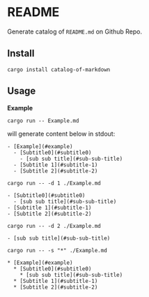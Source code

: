 # README #

Generate catalog of `README.md` on Github Repo.

## Install ##

`cargo install catalog-of-markdown`

## Usage ##

**Example**

`cargo run -- Example.md`

will generate content below in stdout:

```
- [Example](#example)
  - [Subtitle0](#subtitle0)
    - [sub sub title](#sub-sub-title)
  - [Subtitle 1](#subtitle-1)
  - [Subtitle 2](#subtitle-2)
```

`cargo run -- -d 1 ./Example.md`

```
- [Subtitle0](#subtitle0)
  - [sub sub title](#sub-sub-title)
- [Subtitle 1](#subtitle-1)
- [Subtitle 2](#subtitle-2)
```

`cargo run -- -d 2 ./Example.md`

```
- [sub sub title](#sub-sub-title)
```

`cargo run -- -s "*" ./Example.md`

```
* [Example](#example)
  * [Subtitle0](#subtitle0)
    * [sub sub title](#sub-sub-title)
  * [Subtitle 1](#subtitle-1)
  * [Subtitle 2](#subtitle-2)
```
